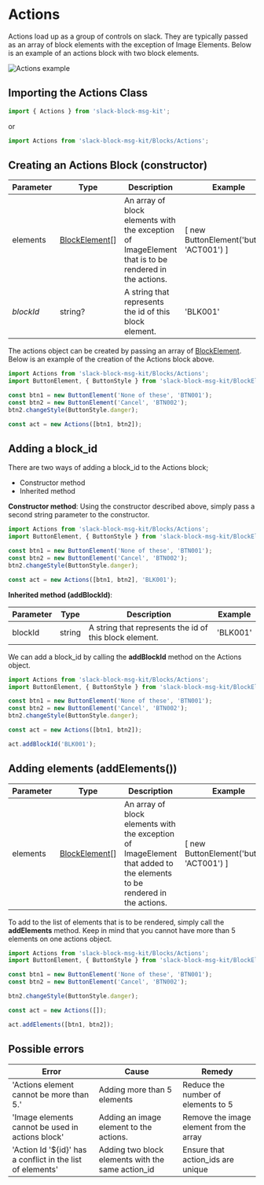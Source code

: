 # Actions

Actions load up as a group of controls on slack. They are typically passed as an array of block elements with the exception of Image Elements. Below is an example of an actions block with two block elements.

![Actions example](https://res.cloudinary.com/iyikuyoro/image/upload/v1562771708/slack-block-msg-kit/Screenshot_2019-07-10_at_4.13.26_PM.png)

## Importing the Actions Class

```javascript
import { Actions } from 'slack-block-msg-kit';
```

or

```javascript
import Actions from 'slack-block-msg-kit/Blocks/Actions';
```

## Creating an Actions Block (constructor)

| Parameter | Type | Description | Example |
| --------- | ---- | ----------- | ------- |
| elements  | [BlockElement](https://github.com/IyiKuyoro/slack-block-msg-kit/blob/master/Docs/BlockElements/BlockElements.md)[] | An array of block elements with the exception of ImageElement that is to be rendered in the actions. | [ new ButtonElement('button', 'ACT001') ] |
| _blockId_   | string? | A string that represents the id of this block element. | 'BLK001' |

The actions object can be created by passing an array of [BlockElement](https://github.com/IyiKuyoro/slack-block-msg-kit/blob/master/Docs/BlockElements/BlockElements.md). Below is an example of the creation of the Actions block above.

```javascript
import Actions from 'slack-block-msg-kit/Blocks/Actions';
import ButtonElement, { ButtonStyle } from 'slack-block-msg-kit/BlockElements/ButtonElement';

const btn1 = new ButtonElement('None of these', 'BTN001');
const btn2 = new ButtonElement('Cancel', 'BTN002');
btn2.changeStyle(ButtonStyle.danger);

const act = new Actions([btn1, btn2]);
```

## Adding a block_id

There are two ways of adding a block_id to the Actions block;

- Constructor method
- Inherited method

**Constructor method**: Using the constructor described above, simply pass a second string parameter to the constructor.

```javascript
import Actions from 'slack-block-msg-kit/Blocks/Actions';
import ButtonElement, { ButtonStyle } from 'slack-block-msg-kit/BlockElements/ButtonElement';

const btn1 = new ButtonElement('None of these', 'BTN001');
const btn2 = new ButtonElement('Cancel', 'BTN002');
btn2.changeStyle(ButtonStyle.danger);

const act = new Actions([btn1, btn2], 'BLK001');
```

**Inherited method (addBlockId)**:

| Parameter | Type | Description | Example |
| --------- | ---- | ----------- | ------- |
| blockId   | string | A string that represents the id of this block element. | 'BLK001' |

We can add a block_id by calling the **addBlockId** method on the Actions object.

```javascript
import Actions from 'slack-block-msg-kit/Blocks/Actions';
import ButtonElement, { ButtonStyle } from 'slack-block-msg-kit/BlockElements/ButtonElement';

const btn1 = new ButtonElement('None of these', 'BTN001');
const btn2 = new ButtonElement('Cancel', 'BTN002');
btn2.changeStyle(ButtonStyle.danger);

const act = new Actions([btn1, btn2]);

act.addBlockId('BLK001');
```

## Adding elements (addElements())

| Parameter | Type | Description | Example |
| --------- | ---- | ----------- | ------- |
| elements  | [BlockElement](https://github.com/IyiKuyoro/slack-block-msg-kit/blob/master/Docs/BlockElements/BlockElements.md)[] | An array of block elements with the exception of ImageElement that added to the elements to be rendered in the actions. | [ new ButtonElement('button', 'ACT001') ] |

To add to the list of elements that is to be rendered, simply call the **addElements** method. Keep in mind that you cannot have more than 5 elements on one actions object.

```javascript
import Actions from 'slack-block-msg-kit/Blocks/Actions';
import ButtonElement, { ButtonStyle } from 'slack-block-msg-kit/BlockElements/ButtonElement';

const btn1 = new ButtonElement('None of these', 'BTN001');
const btn2 = new ButtonElement('Cancel', 'BTN002');

btn2.changeStyle(ButtonStyle.danger);

const act = new Actions([]);

act.addElements([btn1, btn2]);
```

## Possible errors

| Error | Cause | Remedy |
| ----- | ----- | ------ |
| 'Actions element cannot be more than 5.' | Adding more than 5 elements | Reduce the number of elements to 5 |
| 'Image elements cannot be used in actions block' | Adding an image element to the actions. | Remove the image element from the array |
| 'Action Id '${id}' has a conflict in the list of elements' | Adding two block elements with the same action_id | Ensure that action_ids are unique |
